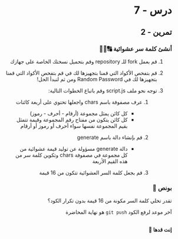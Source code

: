 <div dir="rtl">

# درس - 7

## تمرين - 2

### أنشئ كلمة سر عشوائية 🔠🔡🔢

1.  قم بعمل fork للـ repository وقم بتحميل نسختك الخاصة على جهازك
2.  قم بتفحص الأكواد التي قمنا بتجهيزها لك في قم بتفحص الأكواد التي قمنا بتجهيزها لك في Random Password ومن ثم لنبدأ الحل!
3.  توجه نحو ملف script.js وقم باتباع الخطوات التالية:

    1. عرف مصفوفة باسم chars واجعلها تحتوي على أربعة كائنات

       - كل كائن يمثل مجموعة (أرقام - أحرف - رموز)
       - كل كائن يتكون من مفتاح رقم المجموعة وقيمة تتمثل بقيم المجموعة نفسها سواء أحرف أو رموز أو أرقام

    2. قم بإنشاء دالة باسم generate

       - دالة generate مسؤولة عن توليد قيمة عشوائية من كل مجموعة في مصفوفة chars وتكوين كلمة سر من هذه القيم الأربعة

    3. قم بجعل كلمة السر العشوائية تتكون من 16 قيمة

### بونص 👑

تقدر تخلي كلمة السر مكونة من 16 قيمة بدون تكرار الكود؟

آخر موعد لرفع الكود `git push` هو نهاية المحاضرة

<br>
<b>إنت قدها 💪</b>

</div>
